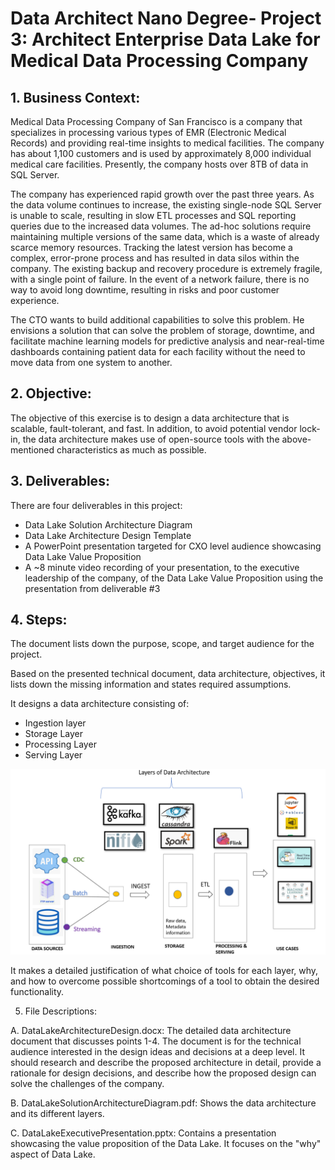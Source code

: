 # Data Architect Nano Degree- Project 3: Architect Enterprise Data Lake for Medical Data Processing Company


## 1. Business Context:

Medical Data Processing Company of San Francisco is a company that specializes in processing various types of EMR (Electronic Medical Records) and providing real-time insights to medical facilities. The company has about 1,100 customers and is used by approximately 8,000 individual medical care facilities. Presently, the company hosts over 8TB of data in SQL Server.

The company has experienced rapid growth over the past three years. As the data volume continues to increase, the existing single-node SQL Server is unable to scale, resulting in slow ETL processes and SQL reporting queries due to the increased data volumes. The ad-hoc solutions require maintaining multiple versions of the same data, which is a waste of already scarce memory resources. Tracking the latest version has become a complex, error-prone process and has resulted in data silos within the company. The existing backup and recovery procedure is extremely fragile, with a single point of failure. In the event of a network failure, there is no way to avoid long downtime, resulting in risks and poor customer experience.

The CTO wants to build additional capabilities to solve this problem. He envisions a solution that can solve the problem of storage, downtime, and facilitate machine learning models for predictive analysis and near-real-time dashboards containing patient data for each facility without the need to move data from one system to another.

## 2. Objective:

The objective of this exercise is to design a data architecture that is scalable, fault-tolerant, and fast. In addition, to avoid potential vendor lock-in, the data architecture makes use of open-source tools with the above-mentioned characteristics as much as possible.

## 3. Deliverables:

There are four deliverables in this project:

* Data Lake Solution Architecture Diagram
* Data Lake Architecture Design Template
* A PowerPoint presentation targeted for CXO level audience showcasing Data Lake Value Proposition
* A ~8 minute video recording of your presentation, to the executive leadership of the company, of the Data Lake Value Proposition using the presentation from deliverable #3


## 4. Steps:

The document lists down the purpose, scope, and target audience for the project.

Based on the presented technical document, data architecture, objectives, it lists down the missing information and states required assumptions.

It designs a data architecture consisting of:

* Ingestion layer
* Storage Layer
* Processing Layer
* Serving Layer

![](Data_Architecture.PNG)

It makes a detailed justification of what choice of tools for each layer, why, and how to overcome possible shortcomings of a tool to obtain the desired functionality.

5. File Descriptions:

A. DataLakeArchitectureDesign.docx: The detailed data architecture document that discusses points 1-4. The document is for the technical audience interested in the design ideas and decisions at a deep level. It should research and describe the proposed architecture in detail, provide a rationale for design decisions, and describe how the proposed design can solve the challenges of the company.

B. DataLakeSolutionArchitectureDiagram.pdf: Shows the data architecture and its different layers.

C. DataLakeExecutivePresentation.pptx: Contains a presentation showcasing the value proposition of the Data Lake. It focuses on the "why" aspect of Data Lake.
